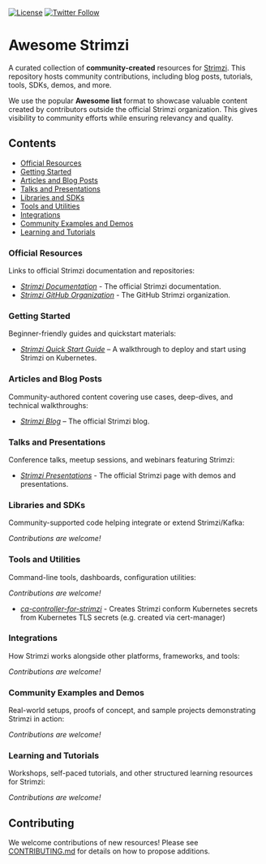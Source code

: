 [![License](https://img.shields.io/badge/license-Apache--2.0-blue.svg)](http://www.apache.org/licenses/LICENSE-2.0)
[![Twitter Follow](https://img.shields.io/twitter/follow/strimziio?style=social)](https://twitter.com/strimziio)

# Awesome Strimzi

A curated collection of **community-created** resources for [Strimzi](https://strimzi.io/).
This repository hosts community contributions, including blog posts, tutorials, tools, SDKs, demos, and more.

We use the popular **Awesome list** format to showcase valuable content created by contributors outside the official Strimzi organization. This gives visibility to community efforts while ensuring relevancy and quality.

## Contents

- [Official Resources](#official-resources)  
- [Getting Started](#getting-started)  
- [Articles and Blog Posts](#articles-and-blog-posts)  
- [Talks and Presentations](#talks-and-presentations)  
- [Libraries and SDKs](#libraries-and-sdks)  
- [Tools and Utilities](#tools-and-utilities)  
- [Integrations](#integrations)  
- [Community Examples and Demos](#community-examples-and-demos)  
- [Learning and Tutorials](#learning-and-tutorials)

### Official Resources

Links to official Strimzi documentation and repositories:

- *[Strimzi Documentation](https://strimzi.io/documentation/)* - The official Strimzi documentation.
- *[Strimzi GitHub Organization](https://github.com/strimzi)* - The GitHub Strimzi organization.

### Getting Started

Beginner-friendly guides and quickstart materials:

- *[Strimzi Quick Start Guide](https://strimzi.io/quickstarts/)* – A walkthrough to deploy and start using Strimzi on Kubernetes.  

### Articles and Blog Posts

Community-authored content covering use cases, deep-dives, and technical walkthroughs:

- *[Strimzi Blog](https://strimzi.io/blog/)* – The official Strimzi blog.

### Talks and Presentations

Conference talks, meetup sessions, and webinars featuring Strimzi:

- *[Strimzi Presentations](https://strimzi.io/presentations/)* - The official Strimzi page with demos and presentations.

### Libraries and SDKs

Community-supported code helping integrate or extend Strimzi/Kafka:

*Contributions are welcome!*

### Tools and Utilities

Command-line tools, dashboards, configuration utilities:

*Contributions are welcome!*

- *[ca-controller-for-strimzi](https://github.com/sebastiangaiser/ca-controller-for-strimzi)* - Creates Strimzi conform Kubernetes secrets from Kubernetes TLS secrets (e.g. created via cert-manager)

### Integrations

How Strimzi works alongside other platforms, frameworks, and tools:

*Contributions are welcome!*

### Community Examples and Demos

Real-world setups, proofs of concept, and sample projects demonstrating Strimzi in action:

*Contributions are welcome!*

### Learning and Tutorials

Workshops, self-paced tutorials, and other structured learning resources for Strimzi:

*Contributions are welcome!*

## Contributing

We welcome contributions of new resources!
Please see [CONTRIBUTING.md](CONTRIBUTING.md) for details on how to propose additions.
